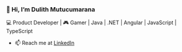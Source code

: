 ### 👋 Hi, I’m Dulith Mutucumarana

💻 Product Developer | 🎮 Gamer | Java | .NET | Angular | JavaScript | TypeScript

- 📫 Reach me at [LinkedIn](https://www.linkedin.com/in/dulith-mutucumarana-7084269a)

<!---
dulith-muthu/dulith-muthu is a ✨ special ✨ repository because its `README.md` (this file) appears on your GitHub profile.
You can click the Preview link to take a look at your changes.
--->
